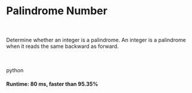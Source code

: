 # Palindrome Number

<br/><br/>
Determine whether an integer is a palindrome. An integer is a palindrome when it reads the same backward as forward.

<br/><br/>
python
#### Runtime: 80 ms, faster than 95.35%
